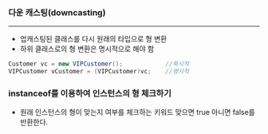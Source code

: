 ### 다운 캐스팅(downcasting)
---
- 업캐스팅된 클래스를 다시 원래의 타입으로 형 변환
- 하위 클래스로의 형 변환은 명시적으로 해야 함
```java
Customer vc = new VIPCustomer();            //묵시적
VIPCustomer vCustomer = (VIPCustomer)vc;    //명시적
```

### instanceof를 이용하여 인스턴스의 형 체크하기
- 원래 인스턴스의 형이 맞는지 여부를 체크하는 키워드 맞으면 true 아니면 false를 반환한다.


  